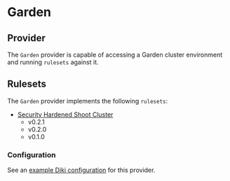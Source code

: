 # Garden

## Provider

The `Garden` provider is capable of accessing a Garden cluster environment and running `rulesets` against it.

## Rulesets

The `Garden` provider implements the following `rulesets`:
- [Security Hardened Shoot Cluster](../rulesets/security-hardened-shoot-cluster/ruleset.md)
    - v0.2.1
    - v0.2.0
    - v0.1.0

### Configuration

See an [example Diki configuration](../../example/config/garden.yaml) for this provider.
